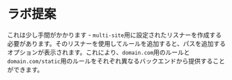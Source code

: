 # ラボ提案

これは少し手間がかかります - `multi-site`用に設定されたリスナーを作成する必要があります。そのリスナーを使用してルールを追加すると、パスを追加するオプションが表示されます。これにより、`domain.com`用のルールと`domain.com/static`用のルールをそれぞれ異なるバックエンドから提供することができます。
